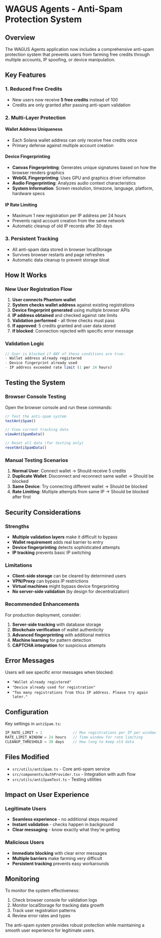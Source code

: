 # WAGUS Agents - Anti-Spam Protection System

## Overview

The WAGUS Agents application now includes a comprehensive anti-spam protection system that prevents users from farming free credits through multiple accounts, IP spoofing, or device manipulation.

## Key Features

### 1. **Reduced Free Credits**
- New users now receive **5 free credits** instead of 100
- Credits are only granted after passing anti-spam validation

### 2. **Multi-Layer Protection**

#### **Wallet Address Uniqueness**
- Each Solana wallet address can only receive free credits once
- Primary defense against multiple account creation

#### **Device Fingerprinting**
- **Canvas Fingerprinting**: Generates unique signatures based on how the browser renders graphics
- **WebGL Fingerprinting**: Uses GPU and graphics driver information
- **Audio Fingerprinting**: Analyzes audio context characteristics
- **System Information**: Screen resolution, timezone, language, platform, hardware specs

#### **IP Rate Limiting**
- Maximum 1 new registration per IP address per 24 hours
- Prevents rapid account creation from the same network
- Automatic cleanup of old IP records after 30 days

### 3. **Persistent Tracking**
- All anti-spam data stored in browser localStorage
- Survives browser restarts and page refreshes
- Automatic data cleanup to prevent storage bloat

## How It Works

### New User Registration Flow

1. **User connects Phantom wallet**
2. **System checks wallet address** against existing registrations
3. **Device fingerprint generated** using multiple browser APIs
4. **IP address obtained** and checked against rate limits
5. **Validation performed** - all three checks must pass
6. **If approved**: 5 credits granted and user data stored
7. **If blocked**: Connection rejected with specific error message

### Validation Logic

```typescript
// User is blocked if ANY of these conditions are true:
- Wallet address already registered
- Device fingerprint already used
- IP address exceeded rate limit (1 per 24 hours)
```

## Testing the System

### Browser Console Testing

Open the browser console and run these commands:

```javascript
// Test the anti-spam system
testAntiSpam()

// View current tracking data
viewAntiSpamData()

// Reset all data (for testing only)
resetAntiSpamData()
```

### Manual Testing Scenarios

1. **Normal User**: Connect wallet → Should receive 5 credits
2. **Duplicate Wallet**: Disconnect and reconnect same wallet → Should be blocked
3. **Same Device**: Try connecting different wallet → Should be blocked
4. **Rate Limiting**: Multiple attempts from same IP → Should be blocked after first

## Security Considerations

### Strengths
- **Multiple validation layers** make it difficult to bypass
- **Wallet requirement** adds real barrier to entry
- **Device fingerprinting** detects sophisticated attempts
- **IP tracking** prevents basic IP switching

### Limitations
- **Client-side storage** can be cleared by determined users
- **VPN/Proxy** can bypass IP restrictions
- **Virtual machines** might bypass device fingerprinting
- **No server-side validation** (by design for decentralization)

### Recommended Enhancements

For production deployment, consider:

1. **Server-side tracking** with database storage
2. **Blockchain verification** of wallet authenticity
3. **Advanced fingerprinting** with additional metrics
4. **Machine learning** for pattern detection
5. **CAPTCHA integration** for suspicious attempts

## Error Messages

Users will see specific error messages when blocked:

- `"Wallet already registered"`
- `"Device already used for registration"`
- `"Too many registrations from this IP address. Please try again later."`

## Configuration

Key settings in `antiSpam.ts`:

```typescript
IP_RATE_LIMIT = 1              // Max registrations per IP per window
RATE_LIMIT_WINDOW = 24 hours   // Time window for rate limiting
CLEANUP_THRESHOLD = 30 days    // How long to keep old data
```

## Files Modified

- `src/utils/antiSpam.ts` - Core anti-spam service
- `src/components/AuthProvider.tsx` - Integration with auth flow
- `src/utils/antiSpamTest.ts` - Testing utilities

## Impact on User Experience

### Legitimate Users
- **Seamless experience** - no additional steps required
- **Instant validation** - checks happen in background
- **Clear messaging** - know exactly what they're getting

### Malicious Users
- **Immediate blocking** with clear error messages
- **Multiple barriers** make farming very difficult
- **Persistent tracking** prevents easy workarounds

## Monitoring

To monitor the system effectiveness:

1. Check browser console for validation logs
2. Monitor localStorage for tracking data growth
3. Track user registration patterns
4. Review error rates and types

The anti-spam system provides robust protection while maintaining a smooth user experience for legitimate users.